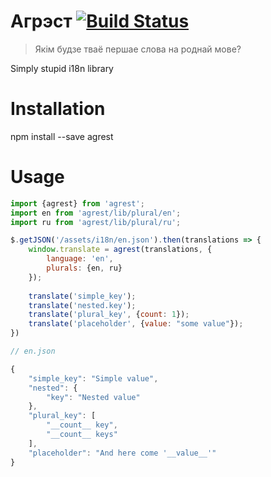 Агрэст [![Build Status](https://travis-ci.org/ftdebugger/agrest.svg?branch=master)](https://travis-ci.org/ftdebugger/agrest)
======

> Якім будзе тваё першае слова на роднай мове?

Simply stupid i18n library

Installation
============

npm install --save agrest

Usage
=====

```js
import {agrest} from 'agrest';
import en from 'agrest/lib/plural/en';
import ru from 'agrest/lib/plural/ru';

$.getJSON('/assets/i18n/en.json').then(translations => {
    window.translate = agrest(translations, {
        language: 'en',
        plurals: {en, ru}
    });
    
    translate('simple_key');
    translate('nested.key');
    translate('plural_key', {count: 1});
    translate('placeholder', {value: "some value"});
})

// en.json

{
    "simple_key": "Simple value",
    "nested": {
        "key": "Nested value"
    },
    "plural_key": [
        "__count__ key",
        "__count__ keys"
    ],
    "placeholder": "And here come '__value__'"
}
```

